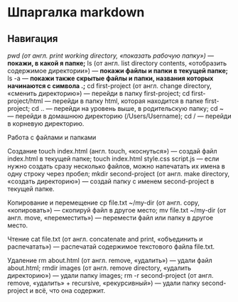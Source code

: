 # Шпаргалка markdown

## Навигация

_pwd (от англ. print working directory, «показать рабочую папку»)_ — **покажи, в какой я папке;**
ls (от англ. list directory contents, «отобразить содержимое директории») — **покажи файлы и папки в текущей папке;**
ls -a — **покажи также скрытые файлы и папки, названия которых начинаются с символа .;**
cd first-project (от англ. change directory, «сменить директорию») — перейди в папку first-project;
cd first-project/html — перейди в папку html, которая находится в папке first-project;
cd .. — перейди на уровень выше, в родительскую папку;
cd ~ — перейди в домашнюю директорию (/Users/Username);
cd / — перейди в корневую директорию.


Работа с файлами и папками

Создание
touch index.html (англ. touch, «коснуться») — создай файл index.html в текущей папке;
touch index.html style.css script.js — если нужно создать сразу несколько файлов, можно напечатать их имена в одну строку через пробел;
mkdir second-project (от англ. make directory, «создать директорию») — создай папку с именем second-project в текущей папке.

Копирование и перемещение
cp file.txt ~/my-dir (от англ. copy, «копировать») — скопируй файл в другое место;
mv file.txt ~/my-dir (от англ. move, «переместить») — перемести файл или папку в другое место.

Чтение
cat file.txt (от англ. concatenate and print, «объединить и распечатать») — распечатай содержимое текстового файла file.txt.

Удаление
rm about.html (от англ. remove, «удалить») — удали файл about.html;
rmdir images (от англ. remove directory, «удалить директорию») — удали папку images;
rm -r second-project (от англ. remove, «удалить» + recursive, «рекурсивный») — удали папку second-project и всё, что она содержит.

